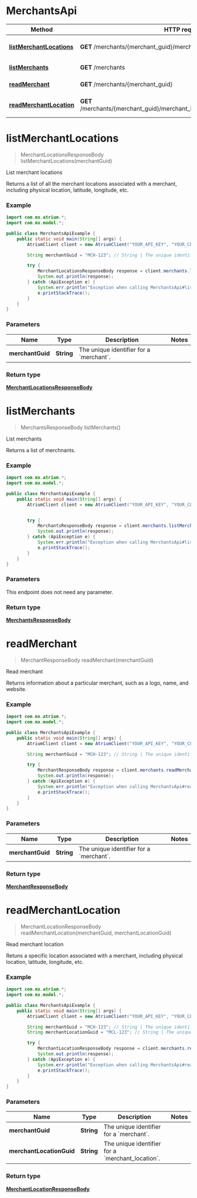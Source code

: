 # MerchantsApi

Method | HTTP request | Description
------------- | ------------- | -------------
[**listMerchantLocations**](MerchantsApi.md#listMerchantLocations) | **GET** /merchants/{merchant_guid}/merchant_locations | List merchant locations
[**listMerchants**](MerchantsApi.md#listMerchants) | **GET** /merchants | List merchants
[**readMerchant**](MerchantsApi.md#readMerchant) | **GET** /merchants/{merchant_guid} | Read merchant
[**readMerchantLocation**](MerchantsApi.md#readMerchantLocation) | **GET** /merchants/{merchant_guid}/merchant_locations/{merchant_location_guid} | Read merchant location


<a name="listMerchantLocations"></a>
# **listMerchantLocations**
> MerchantLocationsResponseBody listMerchantLocations(merchantGuid)

List merchant locations

Returns a list of all the merchant locations associated with a merchant, including physical location, latitude, longitude, etc.

### Example
```java
import com.mx.atrium.*;
import com.mx.model.*;

public class MerchantsApiExample {
    public static void main(String[] args) {
        AtriumClient client = new AtriumClient("YOUR_API_KEY", "YOUR_CLIENT_ID");

        String merchantGuid = "MCH-123"; // String | The unique identifier for a `merchant`.

        try {
            MerchantLocationsResponseBody response = client.merchants.listMerchantLocations(merchantGuid);
            System.out.println(response);
        } catch (ApiException e) {
            System.err.println("Exception when calling MerchantsApi#listMerchantLocations");
            e.printStackTrace();
        }
    }
}
```

### Parameters

Name | Type | Description  | Notes
------------- | ------------- | ------------- | -------------
 **merchantGuid** | **String**| The unique identifier for a &#x60;merchant&#x60;. |

### Return type

[**MerchantLocationsResponseBody**](MerchantLocationsResponseBody.md)

<a name="listMerchants"></a>
# **listMerchants**
> MerchantsResponseBody listMerchants()

List merchants

Returns a list of merchnants.

### Example
```java
import com.mx.atrium.*;
import com.mx.model.*;

public class MerchantsApiExample {
    public static void main(String[] args) {
        AtriumClient client = new AtriumClient("YOUR_API_KEY", "YOUR_CLIENT_ID");


        try {
            MerchantsResponseBody response = client.merchants.listMerchants();
            System.out.println(response);
        } catch (ApiException e) {
            System.err.println("Exception when calling MerchantsApi#listMerchants");
            e.printStackTrace();
        }
    }
}
```

### Parameters
This endpoint does not need any parameter.

### Return type

[**MerchantsResponseBody**](MerchantsResponseBody.md)

<a name="readMerchant"></a>
# **readMerchant**
> MerchantResponseBody readMerchant(merchantGuid)

Read merchant

Returns information about a particular merchant, such as a logo, name, and website.

### Example
```java
import com.mx.atrium.*;
import com.mx.model.*;

public class MerchantsApiExample {
    public static void main(String[] args) {
        AtriumClient client = new AtriumClient("YOUR_API_KEY", "YOUR_CLIENT_ID");

        String merchantGuid = "MCH-123"; // String | The unique identifier for a `merchant`.

        try {
            MerchantResponseBody response = client.merchants.readMerchant(merchantGuid);
            System.out.println(response);
        } catch (ApiException e) {
            System.err.println("Exception when calling MerchantsApi#readMerchant");
            e.printStackTrace();
        }
    }
}
```

### Parameters

Name | Type | Description  | Notes
------------- | ------------- | ------------- | -------------
 **merchantGuid** | **String**| The unique identifier for a &#x60;merchant&#x60;. |

### Return type

[**MerchantResponseBody**](MerchantResponseBody.md)

<a name="readMerchantLocation"></a>
# **readMerchantLocation**
> MerchantLocationResponseBody readMerchantLocation(merchantGuid, merchantLocationGuid)

Read merchant location

Retuns a specific location associated with a merchant, including physical location, latitude, longitude, etc.

### Example
```java
import com.mx.atrium.*;
import com.mx.model.*;

public class MerchantsApiExample {
    public static void main(String[] args) {
        AtriumClient client = new AtriumClient("YOUR_API_KEY", "YOUR_CLIENT_ID");

        String merchantGuid = "MCH-123"; // String | The unique identifier for a `merchant`.
        String merchantLocationGuid = "MCL-123"; // String | The unique identifier for a `merchant_location`.

        try {
            MerchantLocationResponseBody response = client.merchants.readMerchantLocation(merchantGuid, merchantLocationGuid);
            System.out.println(response);
        } catch (ApiException e) {
            System.err.println("Exception when calling MerchantsApi#readMerchantLocation");
            e.printStackTrace();
        }
    }
}
```

### Parameters

Name | Type | Description  | Notes
------------- | ------------- | ------------- | -------------
 **merchantGuid** | **String**| The unique identifier for a &#x60;merchant&#x60;. |
 **merchantLocationGuid** | **String**| The unique identifier for a &#x60;merchant_location&#x60;. |

### Return type

[**MerchantLocationResponseBody**](MerchantLocationResponseBody.md)

